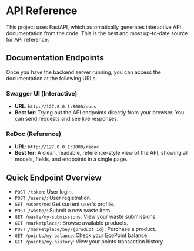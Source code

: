# API Reference

This project uses FastAPI, which automatically generates interactive API documentation from the code. This is the best and most up-to-date source for API reference.

## Documentation Endpoints

Once you have the backend server running, you can access the documentation at the following URLs:

### Swagger UI (Interactive)

- **URL**: `http://127.0.0.1:8000/docs`
- **Best for**: Trying out the API endpoints directly from your browser. You can send requests and see live responses.


### ReDoc (Reference)

- **URL**: `http://127.0.0.1:8000/redoc`
- **Best for**: A clean, readable, reference-style view of the API, showing all models, fields, and endpoints in a single page.

## Quick Endpoint Overview

- `POST /token`: User login.
- `POST /users/`: User registration.
- `GET /users/me`: Get current user's profile.
- `POST /waste/`: Submit a new waste item.
- `GET /waste/my-submissions`: View your waste submissions.
- `GET /marketplace/`: Browse available products.
- `POST /marketplace/buy/{product_id}`: Purchase a product.
- `GET /points/my-balance`: Check your EcoPoint balance.
- `GET /points/my-history`: View your points transaction history.